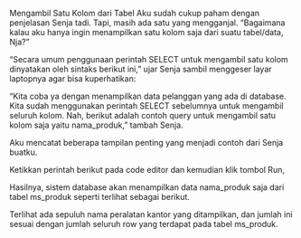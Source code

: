 Mengambil Satu Kolom dari Tabel
Aku sudah cukup paham dengan penjelasan Senja tadi. Tapi, masih ada satu yang mengganjal. “Bagaimana kalau aku hanya ingin menampilkan satu kolom saja dari suatu tabel/data, Nja?”

“Secara umum penggunaan perintah SELECT untuk mengambil satu kolom dinyatakan oleh sintaks berikut ini,” ujar Senja sambil menggeser layar laptopnya agar bisa kuperhatikan:



“Kita coba ya dengan menampilkan data pelanggan yang ada di database. Kita sudah menggunakan perintah SELECT sebelumnya untuk mengambil seluruh kolom. Nah, berikut adalah contoh query untuk mengambil satu kolom saja yaitu nama_produk,” tambah Senja.

Aku mencatat beberapa tampilan penting yang menjadi contoh dari Senja buatku.

 

Ketikkan perintah berikut pada code editor dan kemudian klik tombol Run,



 

Hasilnya, sistem database akan menampilkan data nama_produk saja dari tabel ms_produk seperti terlihat sebagai berikut.



Terlihat ada sepuluh nama peralatan kantor yang ditampilkan, dan jumlah ini sesuai dengan jumlah seluruh row yang terdapat pada tabel ms_produk.